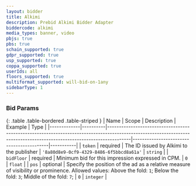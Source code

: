 ```yaml
---
layout: bidder
title: Alkimi
description: Prebid Alkimi Bidder Adapter
biddercode: alkimi
media_types: banner, video
pbjs: true
pbs: true
schain_supported: true
gdpr_supported: true
usp_supported: true
coppa_supported: true
userIds: all
floors_supported: true
multiformat_supported: will-bid-on-1any
sidebarType: 1
---
```




### Bid Params

{: .table .table-bordered .table-striped }
| Name        | Scope    | Description                                                                                                                                                          | Example                                  | Type      |
|-------------|----------|----------------------------------------------------------------------------------------------------------------------------------------------------------------------|------------------------------------------|-----------|
| `token`     | required | The ID issued by Alkimi to the publisher                                                                                                                             | `'8a80d8e9-0cf9-4329-8486-6f5bbcd8a61a'` | `string`  |
| `bidFloor`  | required | Minimum bid for this impression expressed in CPM.                                                                                                                    | `0`                                      | `float`   |
| `pos`       | optional | Specify the position of the ad as a relative measure of visibility or prominence. Allowed values: Above the fold: `1`; Below the fold: `3`; Middle of the fold: `7`; | `0`                                      | `integer` |
